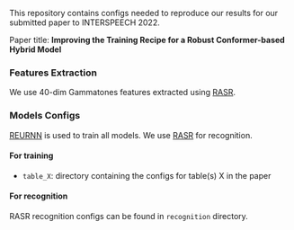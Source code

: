 This repository contains configs needed to reproduce our results for our submitted paper to INTERSPEECH 2022.

Paper title: **Improving the Training Recipe for a Robust Conformer-based Hybrid Model**

### Features Extraction

We use 40-dim Gammatones features extracted using [RASR](https://github.com/rwth-i6/rasr).

### Models Configs

[REURNN](https://github.com/rwth-i6/returnn) is used to train all models. We use [RASR](https://github.com/rwth-i6/rasr) for recognition.

#### For training

- `table_X`: directory containing the configs for table(s) X in the paper

#### For recognition

RASR recognition configs can be found in `recognition` directory.


